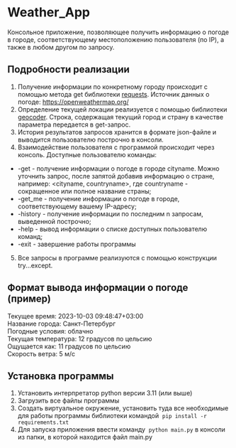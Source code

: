 # Weather_App
Консольное приложение, позволяющее получить информацию о погоде в городе, соответствующему местоположению пользователя (по IP), а также в любом другом по запросу.
## Подробности реализации
1) Получение информации по конкретному городу происходит с помощью метода get библиотеки [requests](https://requests.readthedocs.io/en/latest/user/quickstart/). Источник данных о погоде: https://openweathermap.org/
2) Определение текущей локации реализуется с помощью библиотеки [geocoder](https://pypi.org/project/geocoder/). Строка, содержащая текущий город и страну в качестве параметра передается в get-запрос.
3) История результатов запросов хранится в формате json-файле и выводится пользователю построчно в консоли.
4) Взаимодействие пользователя с программой происходит через консоль. Доступные пользователю команды:
* -get <cityname> - получение информации о погоде в городе cityname. Можно уточнить запрос, после запятой добавив информацию о стране, например: <cityname, countryname>, где countryname - сокращенное или полное название страны;
* -get_me - получение информации о погоде в городе, соответствующему вашему IP-адресу;
* -history <n> - получение информации по последним n запросам, выведенной построчно;
* -help - вывод информации о списке доступных пользователю команд;
* -exit - завершение работы программы
5) Все запросы в программе реализуются с помощью конструкции try...except.

## Формат вывода информации о погоде (пример)

Текущее время: 2023-10-03 09:48:47+03:00  
Название города: Санкт-Петербург  
Погодные условия: облачно  
Текущая температура: 12 градусов по цельсию  
Ощущается как: 11 градусов по цельсию  
Скорость ветра: 5 м/c  

## Установка программы
1) Установить интерпретатор python версии 3.11 (или выше)
2) Загрузить все файлы программы
3) Создать виртуальное окружение, установить туда все необходимые для работы программы библиотеки командой  `pip install -r requirements.txt`
4) Для запуска приложения ввести команду  `python main.py` в консоли из папки, в которой находится файл main.py